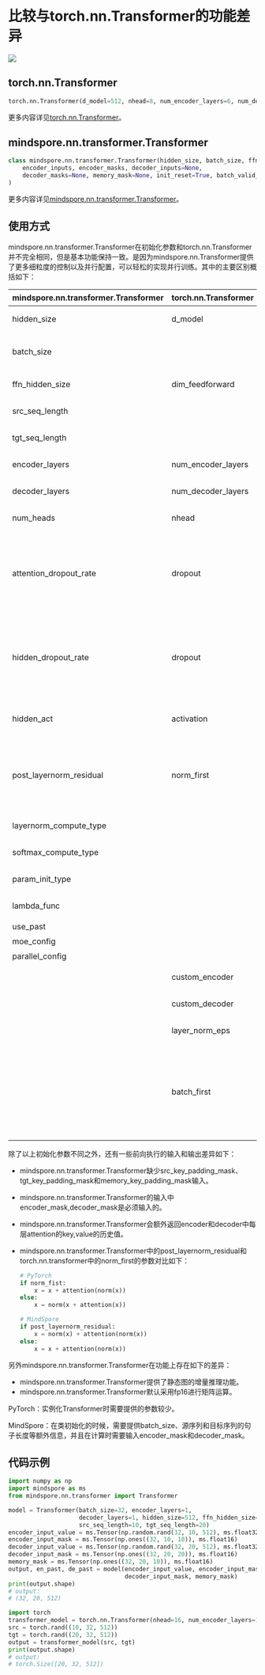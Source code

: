# 比较与torch.nn.Transformer的功能差异

<a href="https://gitee.com/mindspore/docs/blob/r2.0.0-alpha/docs/mindspore/source_zh_cn/note/api_mapping/pytorch_diff/Transformer.md" target="_blank"><img src="https://mindspore-website.obs.cn-north-4.myhuaweicloud.com/website-images/master/resource/_static/logo_source.png"></a>

## torch.nn.Transformer

```python
torch.nn.Transformer(d_model=512, nhead=8, num_encoder_layers=6, num_decoder_layers=6, dim_feedforward=2048, dropout=0.1, activation=<function relu>, custom_encoder=None, custom_decoder=None, layer_norm_eps=1e-05, batch_first=False, norm_first=False, device=None, dtype=None)
```

更多内容详见[torch.nn.Transformer](https://pytorch.org/docs/1.5.0/nn.html#torch.nn.Transformer)。

## mindspore.nn.transformer.Transformer

```python
class mindspore.nn.transformer.Transformer(hidden_size, batch_size, ffn_hidden_size, src_seq_length, tgt_seq_length, encoder_layers=3, decoder_layers=3, num_heads=2, attention_dropout_rate=0.1, hidden_dropout_rate=0.1, hidden_act="gelu", post_layernorm_residual=False, layernorm_compute_type=mstype.float32, softmax_compute_type=mstype.float32, param_init_type=mstype.float32, lambda_func=None, use_past=False, moe_config=default_moe_config, parallel_config=default_transformer_config)(
    encoder_inputs, encoder_masks, decoder_inputs=None,
    decoder_masks=None, memory_mask=None, init_reset=True, batch_valid_length=None
)
```

更多内容详见[mindspore.nn.transformer.Transformer](https://www.mindspore.cn/docs/zh-CN/r2.0.0-alpha/api_python/mindspore.nn.transformer.html#mindspore.nn.transformer.Transformer)。

## 使用方式

mindspore.nn.transformer.Transformer在初始化参数和torch.nn.Transformer并不完全相同，但是基本功能保持一致。是因为mindspore.nn.Transformer提供了更多细粒度的控制以及并行配置，可以轻松的实现并行训练。其中的主要区别概括如下：

| mindspore.nn.transformer.Transformer | torch.nn.Transformer | 说明                                                         |
| --------------------------------- | -------------------- | ------------------------------------------------------------ |
| hidden_size                       | d_model              | 参数名称不一致，含义相同。                                   |
| batch_size                        |                      | MindSpore需要传入额外的batch size以作校验和增量推理使用。    |
| ffn_hidden_size                   | dim_feedforward      | 参数名称不一致，含义相同。                                   |
| src_seq_length                    |                      | encoder输入序列长度。                                        |
| tgt_seq_length                    |                      | decoder输入序列长度。                                        |
| encoder_layers                    | num_encoder_layers   | encoder的层数，含义相同。                                    |
| decoder_layers                    | num_decoder_layers   | decoder的层数，含义相同。                                    |
| num_heads                         | nhead                | Attention的head数目，含义相同。                              |
| attention_dropout_rate            | dropout              | 含义不同。attention_dropout_rate表示在softmax处的dropout，而PyTorch的dropout参数额外控制了隐藏层的dropout rate。 |
| hidden_dropout_rate               | dropout              | 含义不同。hidden_dropout_rate表示在隐藏层处的dropout，而PyTorch的dropout参数额外控制了softmax处的dropout rate。 |
| hidden_act                        | activation           | 激活层的类型，含义相同。MindSpore仅支持字符串。              |
| post_layernorm_residual           | norm_first           | 含义不同。MindSpore的该参数表示残差相加对输入是否应用layernorm，而PyTorch表示输入子层时是否先输入layernorm。 |
| layernorm_compute_type            |                      | 控制layernorm的计算类型。                                    |
| softmax_compute_type              |                      | 控制attention中softmax的计算类型。                           |
| param_init_type                   |                      | 控制参数初始化的类型。                                       |
| lambda_func                       |                      | 控制并行的相关配置，详见API文档。                            |
| use_past                          |                      | 是否使用增量推理。                                           |
| moe_config                        |                      | MoE并行的配置参数。                                          |
| parallel_config                   |                      | 并行设置的配置参数。                                         |
|                                   | custom_encoder       | 用户自定义的encoder。                                        |
|                                   | custom_decoder       | 用户自定义的decoder。                                        |
|                                   | layer_norm_eps       | layernorm计算时防止初零的数值。                              |
|                                   | batch_first          | 输入输出Tensor中batch是否为第零维度。MindSpore以第0个维度为batch维度，对应于torch.nn.transformer中设置bathc_first=True。 |

除了以上初始化参数不同之外，还有一些前向执行的输入和输出差异如下：

- mindspore.nn.transformer.Transformer缺少src_key_padding_mask、tgt_key_padding_mask和memory_key_padding_mask输入。

- mindspore.nn.transformer.Transformer的输入中encoder_mask,decoder_mask是必须输入的。

- mindspore.nn.transformer.Transformer会额外返回encoder和decoder中每层attention的key,value的历史值。

- mindspore.nn.transformer.Transformer中的post_layernorm_residual和torch.nn.transformer中的norm_first的参数对比如下：

  ```python
  # PyTorch
  if norm_fist:
      x = x + attention(norm(x))
  else:
      x = norm(x + attention(x))

  # MindSpore
  if post_layernorm_residual:
      x = norm(x) + attention(norm(x))
  else:
      x = x + attention(norm(x))
  ```

另外mindspore.nn.transformer.Transformer在功能上存在如下的差异：

- mindspore.nn.transformer.Transformer提供了静态图的增量推理功能。
- mindspore.nn.transformer.Transformer默认采用fp16进行矩阵运算。

PyTorch：实例化Transformer时需要提供的参数较少。

MindSpore：在类初始化的时候，需要提供batch_size、源序列和目标序列的句子长度等额外信息，并且在计算时需要输入encoder_mask和decoder_mask。

## 代码示例

```python
import numpy as np
import mindspore as ms
from mindspore.nn.transformer import Transformer

model = Transformer(batch_size=32, encoder_layers=1,
                    decoder_layers=1, hidden_size=512, ffn_hidden_size=2048,
                    src_seq_length=10, tgt_seq_length=20)
encoder_input_value = ms.Tensor(np.random.rand(32, 10, 512), ms.float32)
encoder_input_mask = ms.Tensor(np.ones((32, 10, 10)), ms.float16)
decoder_input_value = ms.Tensor(np.random.rand(32, 20, 512), ms.float32)
decoder_input_mask = ms.Tensor(np.ones((32, 20, 20)), ms.float16)
memory_mask = ms.Tensor(np.ones((32, 20, 10)), ms.float16)
output, en_past, de_past = model(encoder_input_value, encoder_input_mask, decoder_input_value,
                                 decoder_input_mask, memory_mask)
print(output.shape)
# output:
# (32, 20, 512)

import torch
transformer_model = torch.nn.Transformer(nhead=16, num_encoder_layers=1, num_decoder_layers=1)
src = torch.rand((10, 32, 512))
tgt = torch.rand((20, 32, 512))
output = transformer_model(src, tgt)
print(output.shape)
# output:
# torch.Size([20, 32, 512])
```